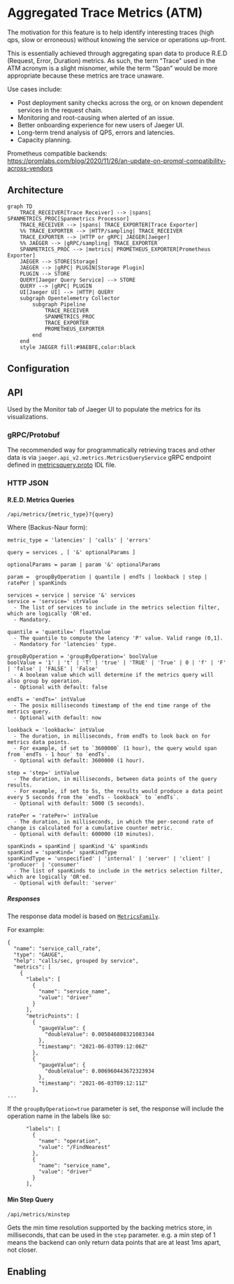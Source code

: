 # Aggregated Trace Metrics (ATM)

The motivation for this feature is to help identify interesting traces (high qps, slow or erroneous) without knowing the service or operations up-front.

This is essentially achieved through aggregating span data to produce R.E.D (Request, Error, Duration) metrics.
As such, the term "Trace" used in the ATM acronym is a slight misnomer, while the term "Span" would be more appropriate
because these metrics are trace unaware.

Use cases include:

- Post deployment sanity checks across the org, or on known dependent services in the request chain.
- Monitoring and root-causing when alerted of an issue.
- Better onboarding experience for new users of Jaeger UI.
- Long-term trend analysis of QPS, errors and latencies.
- Capacity planning.


Prometheus compatible backends:
https://promlabs.com/blog/2020/11/26/an-update-on-promql-compatibility-across-vendors

## Architecture


```mermaid
graph TD
    TRACE_RECEIVER[Trace Receiver] --> |spans| SPANMETRICS_PROC[Spanmetrics Processor]
    TRACE_RECEIVER --> |spans| TRACE_EXPORTER[Trace Exporter]
    %% TRACE_EXPORTER --> |HTTP/sampling| TRACE_RECEIVER
    TRACE_EXPORTER --> |HTTP or gRPC| JAEGER[Jaeger]
    %% JAEGER --> |gRPC/sampling| TRACE_EXPORTER
    SPANMETRICS_PROC --> |metrics| PROMETHEUS_EXPORTER[Prometheus Exporter]
    JAEGER --> STORE[Storage]
    JAEGER --> |gRPC| PLUGIN[Storage Plugin]
    PLUGIN --> STORE
    QUERY[Jaeger Query Service] --> STORE
    QUERY --> |gRPC| PLUGIN
    UI[Jaeger UI] --> |HTTP| QUERY
    subgraph Opentelemetry Collector
        subgraph Pipeline
            TRACE_RECEIVER
            SPANMETRICS_PROC
            TRACE_EXPORTER
            PROMETHEUS_EXPORTER
        end
    end
    style JAEGER fill:#9AEBFE,color:black
```


## Configuration

## API

Used by the Monitor tab of Jaeger UI to populate the metrics for its visualizations.

### gRPC/Protobuf

The recommended way for programmatically retrieving traces and other data is via `jaeger.api_v2.metrics.MetricsQueryService` gRPC endpoint defined in [metricsquery.proto][metricsquery.proto] IDL file.

### HTTP JSON

#### R.E.D. Metrics Queries

`/api/metrics/{metric_type}?{query}`

Where (Backus-Naur form):
```
metric_type = 'latencies' | 'calls' | 'errors'

query = services , [ '&' optionalParams ]

optionalParams = param | param '&' optionalParams

param =  groupByOperation | quantile | endTs | lookback | step | ratePer | spanKinds

services = service | service '&' services
service = 'service=' strValue
  - The list of services to include in the metrics selection filter, which are logically 'OR'ed.
  - Mandatory.

quantile = 'quantile=' floatValue
  - The quantile to compute the latency 'P' value. Valid range (0,1].
  - Mandatory for 'latencies' type.

groupByOperation = 'groupByOperation=' boolValue
boolValue = '1' | 't' | 'T' | 'true' | 'TRUE' | 'True' | 0 | 'f' | 'F' | 'false' | 'FALSE' | 'False'
  - A boolean value which will determine if the metrics query will also group by operation.
  - Optional with default: false

endTs = 'endTs=' intValue
  - The posix milliseconds timestamp of the end time range of the metrics query.
  - Optional with default: now

lookback = 'lookback=' intValue
  - The duration, in milliseconds, from endTs to look back on for metrics data points.
  - For example, if set to `3600000` (1 hour), the query would span from `endTs - 1 hour` to `endTs`.
  - Optional with default: 3600000 (1 hour).

step = 'step=' intValue
  - The duration, in milliseconds, between data points of the query results.
  - For example, if set to 5s, the results would produce a data point every 5 seconds from the `endTs - lookback` to `endTs`.
  - Optional with default: 5000 (5 seconds).

ratePer = 'ratePer=' intValue
  - The duration, in milliseconds, in which the per-second rate of change is calculated for a cumulative counter metric.
  - Optional with default: 600000 (10 minutes).

spanKinds = spanKind | spanKind '&' spanKinds
spanKind = 'spanKind=' spanKindType
spanKindType = 'unspecified' | 'internal' | 'server' | 'client' | 'producer' | 'consumer'
  - The list of spanKinds to include in the metrics selection filter, which are logically 'OR'ed.
  - Optional with default: 'server'
```

##### Responses

The response data model is based on [`MetricsFamily`](https://github.com/jaegertracing/jaeger/blob/main/model/proto/metrics/openmetrics.proto#L53).

For example:
```
{
  "name": "service_call_rate",
  "type": "GAUGE",
  "help": "calls/sec, grouped by service",
  "metrics": [
    {
      "labels": [
        {
          "name": "service_name",
          "value": "driver"
        }
      ],
      "metricPoints": [
        {
          "gaugeValue": {
            "doubleValue": 0.005846808321083344
          },
          "timestamp": "2021-06-03T09:12:06Z"
        },
        {
          "gaugeValue": {
            "doubleValue": 0.006960443672323934
          },
          "timestamp": "2021-06-03T09:12:11Z"
        },
...
  ```

If the `groupByOperation=true` parameter is set, the response will include the operation name in the labels like so:
```
      "labels": [
        {
          "name": "operation",
          "value": "/FindNearest"
        },
        {
          "name": "service_name",
          "value": "driver"
        }
      ],
```

#### Min Step Query

`/api/metrics/minstep`

Gets the min time resolution supported by the backing metrics store, in milliseconds, that can be used in the `step` parameter.
e.g. a min step of 1 means the backend can only return data points that are at least 1ms apart, not closer.

## Enabling

[metricsquery.proto]: https://github.com/jaegertracing/jaeger/blob/main/model/proto/metrics/metricsquery.proto

